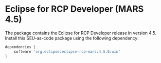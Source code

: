 # Eclipse for RCP Developer (MARS 4.5)

The package contains the Eclipse for RCP Developer release in version 4.5. Install this SEU-as-code package using the following dependency:
```groovy
dependencies {
	software 'org.eclipse:eclipse-rcp-mars:4.5.0:win'
}
```